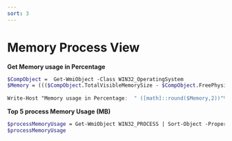```yaml
---
sort: 3
---
```


# Memory Process View

**Get Memory usage in Percentage**
```scss
$CompObject =  Get-WmiObject -Class WIN32_OperatingSystem
$Memory = ((($CompObject.TotalVisibleMemorySize - $CompObject.FreePhysicalMemory)*100)/ $CompObject.TotalVisibleMemorySize)
 
Write-Host "Memory usage in Percentage:  " ([math]::round($Memory,2))"%"

```


**Top 5 process Memory Usage (MB)**
```scss
$processMemoryUsage = Get-WmiObject WIN32_PROCESS | Sort-Object -Property ws -Descending | Select-Object -first 10 processname, @{Name="Mem Usage(MB)";Expression={[math]::round($_.ws / 1mb)}}
$processMemoryUsage

```
